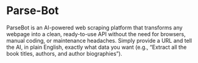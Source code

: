# Parse-Bot
 ParseBot is an AI-powered web scraping platform that transforms any webpage into a clean, ready-to-use API without the need for browsers, manual coding, or maintenance headaches. Simply provide a URL and tell the AI, in plain English, exactly what data you want (e.g., “Extract all the book titles, authors, and author biographies”).  
